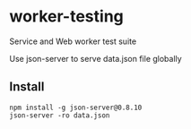 # worker-testing
Service and Web worker test suite

Use json-server to serve data.json file globally

## Install
```shell
npm install -g json-server@0.8.10
json-server -ro data.json 
```